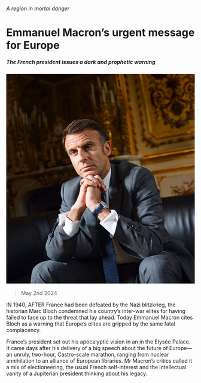###### A region in mortal danger

# Emmanuel Macron’s urgent message for Europe 

##### The French president issues a dark and prophetic warning 

![image](images/20240504_LDD001_FH.jpg) 

> May 2nd 2024 

IN 1940, AFTER France had been defeated by the Nazi blitzkrieg, the historian Marc Bloch condemned his country’s inter-war elites for having failed to face up to the threat that lay ahead. Today Emmanuel Macron cites Bloch as a warning that Europe’s elites are gripped by the same fatal complacency.

France’s president set out his apocalyptic vision in an in the Elysée Palace. It came days after his delivery of a big speech about the future of Europe—an unruly, two-hour, Castro-scale marathon, ranging from nuclear annihilation to an alliance of European libraries. Mr Macron’s critics called it a mix of electioneering, the usual French self-interest and the intellectual vanity of a Jupiterian president thinking about his legacy.

